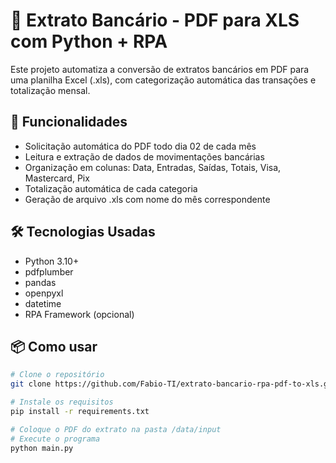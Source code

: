 # 💼 Extrato Bancário - PDF para XLS com Python + RPA

Este projeto automatiza a conversão de extratos bancários em PDF para uma planilha Excel (.xls), com categorização automática das transações e totalização mensal.

## 🚀 Funcionalidades
- Solicitação automática do PDF todo dia 02 de cada mês
- Leitura e extração de dados de movimentações bancárias
- Organização em colunas: Data, Entradas, Saídas, Totais, Visa, Mastercard, Pix
- Totalização automática de cada categoria
- Geração de arquivo .xls com nome do mês correspondente

## 🛠️ Tecnologias Usadas
- Python 3.10+
- pdfplumber
- pandas
- openpyxl
- datetime
- RPA Framework (opcional)

## 📦 Como usar

```bash
# Clone o repositório
git clone https://github.com/Fabio-TI/extrato-bancario-rpa-pdf-to-xls.git

# Instale os requisitos
pip install -r requirements.txt

# Coloque o PDF do extrato na pasta /data/input
# Execute o programa
python main.py

